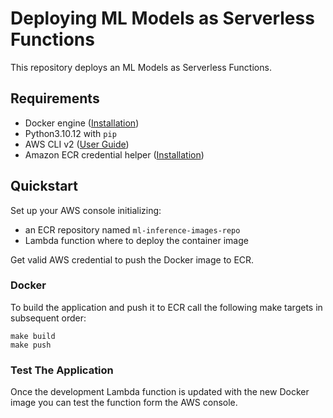 # Deploying ML Models as Serverless Functions

This repository deploys an ML Models as Serverless Functions. 

## Requirements

* Docker engine ([Installation](https://docs.docker.com/engine/install/))
* Python3.10.12 with `pip`
* AWS CLI v2 ([User Guide](https://docs.aws.amazon.com/cli/latest/userguide/cli-chap-welcome.html))
* Amazon ECR credential helper ([Installation](https://github.com/awslabs/amazon-ecr-credential-helper))

## Quickstart

Set up your AWS console initializing:
* an ECR repository named `ml-inference-images-repo`
* Lambda function where to deploy the container image

Get valid AWS credential to push the Docker image to ECR. 

### Docker

To build the application and push it to ECR call the following make targets in subsequent order:
```shell
make build
make push
```

### Test The Application

Once the development Lambda function is updated with the new Docker image you can test the function form the AWS console.
